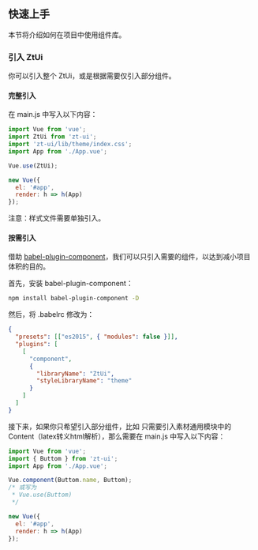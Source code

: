 ## 快速上手

本节将介绍如何在项目中使用组件库。

### 引入 ZtUi

你可以引入整个 ZtUi，或是根据需要仅引入部分组件。

#### 完整引入

在 main.js 中写入以下内容：

```javascript
import Vue from 'vue';
import ZtUi from 'zt-ui';
import 'zt-ui/lib/theme/index.css';
import App from './App.vue';

Vue.use(ZtUi);

new Vue({
  el: '#app',
  render: h => h(App)
});
```

注意：样式文件需要单独引入。


#### 按需引入

借助 [babel-plugin-component](https://github.com/QingWei-Li/babel-plugin-component)，我们可以只引入需要的组件，以达到减小项目体积的目的。

首先，安装 babel-plugin-component：

```bash
npm install babel-plugin-component -D
```

然后，将 .babelrc 修改为：

```json
{
  "presets": [["es2015", { "modules": false }]],
  "plugins": [
    [
      "component",
      {
        "libraryName": "ZtUi",
        "styleLibraryName": "theme"
      }
    ]
  ]
}
```

接下来，如果你只希望引入部分组件，比如 只需要引入素材通用模块中的Content（latex转义html解析），那么需要在 main.js 中写入以下内容：

```javascript
import Vue from 'vue';
import { Buttom } from 'zt-ui';
import App from './App.vue';

Vue.component(Buttom.name, Buttom);
/* 或写为
 * Vue.use(Buttom)
 */

new Vue({
  el: '#app',
  render: h => h(App)
});
```
